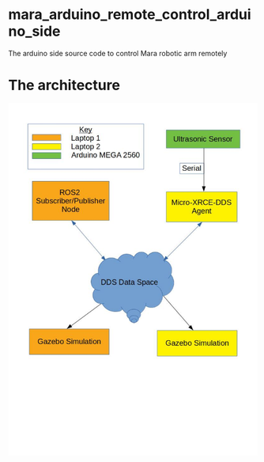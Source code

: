 # mara_arduino_remote_control_arduino_side
The arduino side source code to control Mara robotic arm remotely 

# The architecture

![architecture](https://github.com/AlaaAlassi/mara_arduino_remote_control_arduino_side/blob/master/assets/Setup%20Diagram.jpg?raw=true)
      
